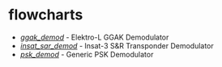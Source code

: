 # flowcharts
 - *[ggak_demod](ggak_demod)* - Elektro-L GGAK Demodulator
 - *[insat_sar_demod](insat_sar_demod)* - Insat-3 S&R Transponder Demodulator
 - *[psk_demod](psk_demod)* - Generic PSK Demodulator

